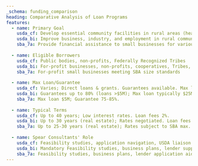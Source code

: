 ```yaml
---
_schema: funding_comparison
heading: Comparative Analysis of Loan Programs
features:
  - name: Primary Goal
    usda_cf: Develop essential community facilities in rural areas (healthcare, public safety, education)
    usda_bi: Improve business, industry, and employment in rural communities
    sba_7a: Provide financial assistance to small businesses for various purposes
    
  - name: Eligible Borrowers
    usda_cf: Public bodies, non-profits, Federally Recognized Tribes
    usda_bi: For-profit businesses, non-profits, cooperatives, Tribes, public bodies, individuals
    sba_7a: For-profit small businesses meeting SBA size standards
    
  - name: Max Loan/Guarantee
    usda_cf: Varies; Direct loans & grants. Guarantees available. Max loan for CF non-profits up to 90% guarantee, $20M max.
    usda_bi: Guarantees up to 80% (loans >$5M); Max loan typically $25M (can be $5-10M with 20% equity).
    sba_7a: Max loan $5M; Guarantee 75-85%.
    
  - name: Typical Terms
    usda_cf: Up to 40 years; Low interest rates. Loan fees 2%.
    usda_bi: Up to 30 years (real estate); Rates negotiated. Loan fees 2%.
    sba_7a: Up to 25-30 years (real estate); Rates subject to SBA max. Loan fees 2-3%.
    
  - name: Spear Consultants' Role
    usda_cf: Feasibility studies, application navigation, USDA liaison
    usda_bi: Mandatory Feasibility studies, business plans, lender support
    sba_7a: Feasibility studies, business plans, lender application aid
---
```

